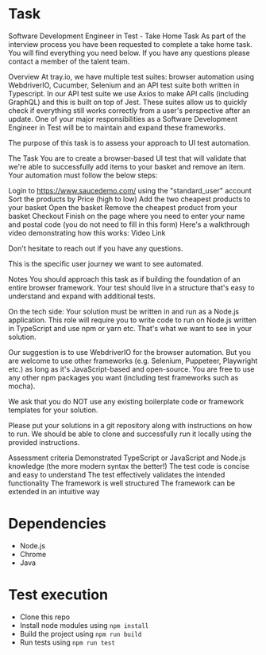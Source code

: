 # Task

Software Development Engineer in Test - Take Home Task
As part of the interview process you have been requested to complete a take home task. You will find everything you need below. If you have any questions please contact a member of the talent team.

Overview
At tray.io, we have multiple test suites: browser automation using WebdriverIO, Cucumber, Selenium and an API test suite both written in Typescript. In our API test suite we use Axios to make API calls (including GraphQL) and this is built on top of Jest. These suites allow us to quickly check if everything still works correctly from a user's perspective after an update. One of your major responsibilities as a Software Development Engineer in Test will be to maintain and expand these frameworks.

The purpose of this task is to assess your approach to UI test automation.

The Task
You are to create a browser-based UI test that will validate that we're able to successfully add items to your basket and remove an item. Your automation must follow the below steps:

Login to https://www.saucedemo.com/ using the "standard_user" account
Sort the products by Price (high to low)
Add the two cheapest products to your basket
Open the basket
Remove the cheapest product from your basket
Checkout
Finish on the page where you need to enter your name and postal code (you do not need to fill in this form)
Here's a walkthrough video demonstrating how this works: Video Link

Don't hesitate to reach out if you have any questions.

This is the specific user journey we want to see automated.

Notes
You should approach this task as if building the foundation of an entire browser framework. Your test should live in a structure that's easy to understand and expand with additional tests.

On the tech side: Your solution must be written in and run as a Node.js application. This role will require you to write code to run on Node.js written in TypeScript and use npm or yarn etc. That's what we want to see in your solution.

Our suggestion is to use WebdriverIO for the browser automation. But you are welcome to use other frameworks (e.g. Selenium, Puppeteer, Playwright etc.) as long as it's JavaScript-based and open-source. You are free to use any other npm packages you want (including test frameworks such as mocha).

We ask that you do NOT use any existing boilerplate code or framework templates for your solution.

Please put your solutions in a git repository along with instructions on how to run. We should be able to clone and successfully run it locally using the provided instructions.

Assessment criteria
Demonstrated TypeScript or JavaScript and Node.js knowledge (the more modern syntax the better!)
The test code is concise and easy to understand
The test effectively validates the intended functionality
The framework is well structured
The framework can be extended in an intuitive way

# Dependencies

* Node.js
* Chrome
* Java 


# Test execution

* Clone this repo
* Install node modules using ```npm install```
* Build the project using ```npm run build```
* Run tests using ```npm run test```
